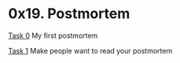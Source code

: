 # 0x19. Postmortem

[Task 0](https://docs.google.com/document/d/1pwhNPuEro-OzclXTg1hTK9hMjdGTZNFfwln6uglQJEk/edit?usp=sharing) My first postmortem

[Task 1](https://docs.google.com/document/d/1rnb9rRtePdaZAw2WGEY3QxdaBpdP4134WNTSSQ__Z9I/edit?usp=sharing) Make people want to read your postmortem
